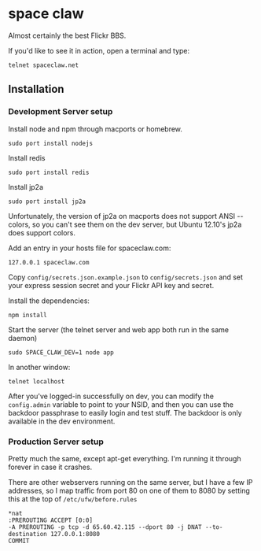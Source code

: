 # space claw

Almost certainly the best Flickr BBS.

If you'd like to see it in action, open a terminal and type:

	telnet spaceclaw.net

## Installation

### Development Server setup

Install node and npm through macports or homebrew.

	sudo port install nodejs
	
Install redis

	sudo port install redis
	
Install jp2a
	
	sudo port install jp2a
	
Unfortunately, the version of jp2a on macports does not support ANSI --colors, so you can't see them on the dev server, but Ubuntu 12.10's jp2a does support colors.
	
Add an entry in your hosts file for spaceclaw.com:

	127.0.0.1 spaceclaw.com
	
Copy `config/secrets.json.example.json` to `config/secrets.json` and set your express session secret and your Flickr API key and secret.

Install the dependencies:

	npm install
	
Start the server (the telnet server and web app both run in the same daemon)

	sudo SPACE_CLAW_DEV=1 node app
	
In another window:

	telnet localhost
	
After you've logged-in successfully on dev, you can modify the `config.admin` variable to point to your NSID, and then you can use the backdoor passphrase to easily login and test stuff. The backdoor is only available in the dev environment.

### Production Server setup

Pretty much the same, except apt-get everything. I'm running it through forever in case it crashes.

There are other webservers running on the same server, but I have a few IP addresses, so I map traffic from port 80 on one of them to 8080 by setting this at the top of `/etc/ufw/before.rules`

	*nat
	:PREROUTING ACCEPT [0:0]
	-A PREROUTING -p tcp -d 65.60.42.115 --dport 80 -j DNAT --to-destination 127.0.0.1:8080
	COMMIT
	
